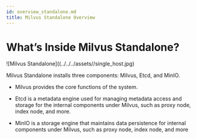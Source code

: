 ```yaml
---
id: overview_standalone.md
title: Milvus Standalone Overview
---
```


# What’s Inside Milvus Standalone?

![Milvus Standalone]((../../../assets//single_host.jpg)


Milvus Standalone installs three components: Milvus, Etcd, and MinIO.

- Milvus provides the core functions of the system.

- Etcd is a metadata engine used for managing metadata access and storage for the internal components under Milvus, such as proxy node, index node, and more.

- MinIO is a storage engine that maintains data persistence for internal components under Milvus, such as proxy node, index node, and more